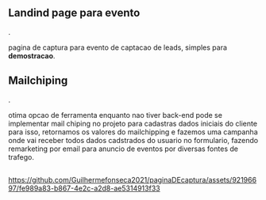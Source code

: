 <h2> Landind page para evento</h2>
.
<P>pagina de captura para evento de captacao de leads, simples para <b>demostracao</b>.</P>


<h2> Mailchiping </h2>
.
<p>otima opcao de ferramenta enquanto nao tiver back-end pode se implementar mail chiping no projeto para cadastras dados iniciais do cliente para isso, retornamos os valores do mailchipping e fazemos uma campanha onde vai receber todos dados cadstrados do usuario no formulario, fazendo remarketing por email para anuncio de eventos por diversas fontes de trafego.</p>


<h2></h2>


https://github.com/Guilhermefonseca2021/paginaDEcaptura/assets/92196697/fe989a83-b867-4e2c-a2d8-ae5314913f33

